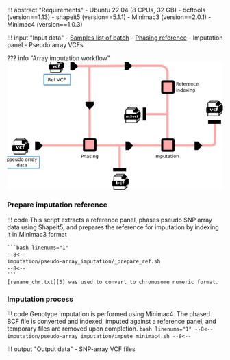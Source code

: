 !!! abstract "Requirements"
    - Ubuntu 22.04 (8 CPUs, 32 GB)
    - bcftools (version==1.13)
    - shapeit5 (version==5.1.1)
    - Minimac3 (version==2.0.1)
    - Minimac4 (version==1.0.3)

!!! input "Input data"
    - [Samples list of batch][2]
    - [Phasing reference][1]
    - Imputation panel
    - Pseudo array VCFs

??? info "Array imputation workflow"
    ![](../assets/img/pseudo-array-workflow.png)

### Prepare imputation reference

!!! code
    This script extracts a reference panel, phases pseudo SNP array data using Shapeit5, and prepares the reference for imputation by indexing it in Minimac3 format

    ```bash linenums="1"
    --8<--
    imputation/pseudo-array_imputation/_prepare_ref.sh
    --8<--
    ```
    [rename_chr.txt][5] was used to convert to chromosome numeric format. 

### Imputation process 

!!! code
    Genotype imputation is performed using Minimac4. The phased BCF file is converted and indexed, imputed against a reference panel, and temporary files are removed upon completion.
    ```bash linenums="1"
    --8<--
    imputation/pseudo-array_imputation/impute_minimac4.sh
    --8<--
    ```

!!! output "Output data"
    - SNP-array VCF files




[1]: https://github.com/KTest-VN/lps_paper/tree/main/support_data/maps 
[2]: https://github.com/KTest-VN/lps_paper/tree/main/support_data/sample_list
[4]: https://github.com/KTest-VN/lps_paper/tree/main/imputation/pseudo-array_imputation/bin
[5]: https://github.com/KTest-VN/lps_paper/tree/main/support_data/rename_chr.txt